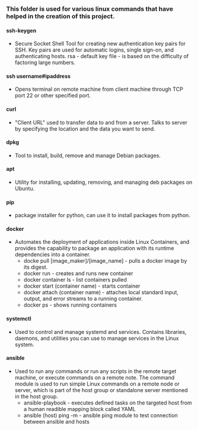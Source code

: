 ### This folder is used for various linux commands that have helped in the creation of this project.

#### ssh-keygen 
- Secure Socket Shell Tool for creating new authentication key pairs for SSH.  Key pairs are used for automatic logins, single sign-on, and authenticating hosts. rsa - default key file - is based on the difficulty of factoring large numbers.

#### ssh username#ipaddress
- Opens terminal on remote machine from client machine through TCP port 22 or other specified port.
  
#### curl
- "Client URL" used to transfer data to and from a server.  Talks to server by specifying the location and the data you want to send.

#### dpkg
- Tool to install, build, remove and manage Debian packages.

#### apt
- Utility for installing, updating, removing, and managing deb packages on Ubuntu.

#### pip
- package installer for python, can use it to install packages from python.

#### docker
- Automates the deployment of applications inside Linux Containers, and provides the capability to package an application with its runtime dependencies into a container.
  - docke pull [image_maker]/[image_name] - pulls a docker image by its digest.
  - docker run - creates and runs new container
  - docker container ls - list containers pulled
  - docker start (container name) - starts container
  - docker attach (container name) - attaches local standard input, output, and error streams to a running container.
  - docker ps - shows running containers

#### systemctl
- Used to control and manage systemd and services. Contains libraries, daemons, and utilities you can use to manage services in the Linux system.

#### ansible
- Used to run any commands or run any scripts in the remote target machine, or execute commands on a remote note.  The command module is used to run simple Linux commands on a remote node or server, which is part of the host group or standalone server mentioned in the host group.
  - ansible-playbook - executes defined tasks on the targeted host from a human readible mapping block called YAML
  - ansible (host) ping -m - ansible ping module to test connection between ansible and hosts

